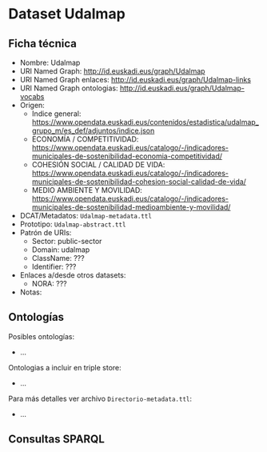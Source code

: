 # Dataset Udalmap

## Ficha técnica

* Nombre: Udalmap
* URI Named Graph: http://id.euskadi.eus/graph/Udalmap
* URI Named Graph enlaces: http://id.euskadi.eus/graph/Udalmap-links
* URI Named Graph ontologias: http://id.euskadi.eus/graph/Udalmap-vocabs
* Origen:
  * Indice general: https://www.opendata.euskadi.eus/contenidos/estadistica/udalmap_grupo_m/es_def/adjuntos/indice.json
  * ECONOMÍA / COMPETITIVIDAD: https://www.opendata.euskadi.eus/catalogo/-/indicadores-municipales-de-sostenibilidad-economia-competitividad/
  * COHESIÓN SOCIAL / CALIDAD DE VIDA: https://www.opendata.euskadi.eus/catalogo/-/indicadores-municipales-de-sostenibilidad-cohesion-social-calidad-de-vida/
  * MEDIO AMBIENTE Y MOVILIDAD: https://www.opendata.euskadi.eus/catalogo/-/indicadores-municipales-de-sostenibilidad-medioambiente-y-movilidad/
* DCAT/Metadatos: `Udalmap-metadata.ttl`
* Prototipo: `Udalmap-abstract.ttl`
* Patrón de URIs:
  * Sector: public-sector
  * Domain: udalmap
  * ClassName: ???
  * Identifier: ???
* Enlaces a/desde otros datasets:
  * NORA: ???
* Notas:

## Ontologías

Posibles ontologías:

* ...

Ontologias a incluir en triple store:

* ...

Para más detalles ver archivo `Directorio-metadata.ttl`:

* ...

## Consultas SPARQL

